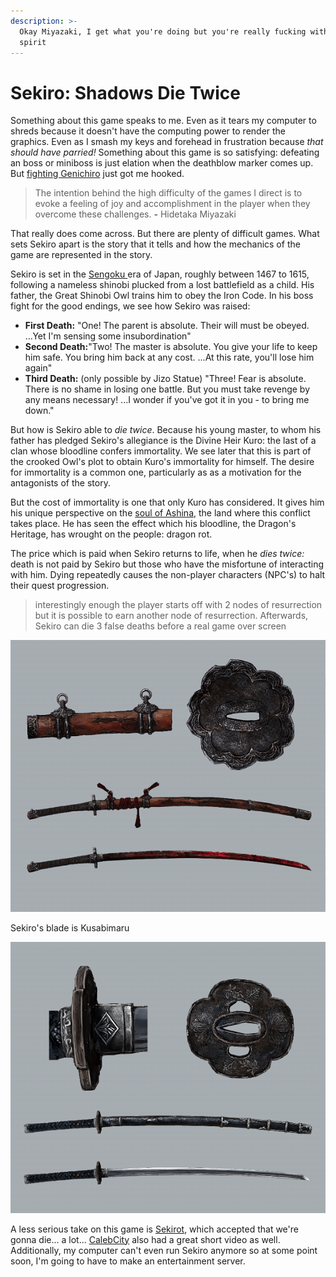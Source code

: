```yaml
---
description: >-
  Okay Miyazaki, I get what you're doing but you're really fucking with my
  spirit
---
```


# Sekiro: Shadows Die Twice

Something about this game speaks to me. Even as it tears my computer to shreds because it doesn't have the computing power to render the graphics. Even as I smash my keys and forehead in frustration because _that should have parried!_ Something about this game is so satisfying: defeating an boss or miniboss is just elation when the deathblow marker comes up. But [fighting Genichiro](https://www.youtube.com/watch?v=E_depF8c2B8) just got me hooked.  

> The intention behind the high difficulty of the games I direct is to evoke a feeling of joy and accomplishment in the player when they overcome these challenges. **-** Hidetaka Miyazaki

That really does come across. But there are plenty of difficult games. What sets Sekiro apart is the story that it tells and how the mechanics of the game are represented in the story. 

Sekiro is set in the [Sengoku ](https://en.wikipedia.org/wiki/Sengoku_period)era of Japan, roughly between 1467 to 1615, following a nameless shinobi plucked from a lost battlefield as a child. His father, the Great Shinobi Owl trains him to obey the Iron Code. In his boss fight for the good endings, we see how Sekiro was raised: 

* **First Death:** "One! The parent is absolute. Their will must be obeyed. ...Yet I'm sensing some insubordination" 
* **Second Death:**"Two! The master is absolute. You give your life to keep him safe. You bring him back at any cost. ...At this rate, you'll lose him again" 
* **Third Death:**  \(only possible by Jizo Statue\) "Three! Fear is absolute. There is no shame in losing one battle. But you must take revenge by any means necessary! ...I wonder if you've got it in you - to bring me down."

But how is Sekiro able to _die twice_. Because his young master, to whom his father has pledged Sekiro's allegiance is the Divine Heir Kuro: the last of a clan whose bloodline confers immortality. We see later that this is part of the crooked Owl's plot to obtain Kuro's immortality for himself. The desire for immortality is a common one, particularly as as a motivation for the antagonists of the story. 

But the cost of immortality is one that only Kuro has considered. It gives him his unique perspective on the [soul of Ashina](https://www.youtube.com/watch?v=IWgL-eozo7U), the land where this conflict takes place. He has seen the effect which his bloodline, the Dragon's Heritage, has wrought on the people: dragon rot. 

The price which is paid when Sekiro returns to life, when he _dies twice:_ death is not paid by Sekiro but those who have the misfortune of interacting with him. Dying repeatedly causes the non-player characters \(NPC's\) to halt their quest progression. 

> interestingly enough the player starts off with 2 nodes of resurrection but it is possible to earn another node of resurrection. Afterwards, Sekiro can die 3 false deaths before a real game over screen

 

![The first, red, Mortal Blade: a bloodstained fushigiri capable able to slay undying.](../../.gitbook/assets/weapon+mortal+blade-min.png)

Sekiro's blade is Kusabimaru

![](../../.gitbook/assets/weapon+kusabimaru-min.png)

A less serious take on this game is [Sekirot](https://www.youtube.com/watch?v=31V6ifW3tNk), which accepted that we're gonna die... a lot... [CalebCity](https://www.youtube.com/watch?v=X8TfzFTM5Ys) also had a great short video as well. Additionally, my computer can't even run Sekiro anymore so at some point soon, I'm going to have to make an entertainment server. 







